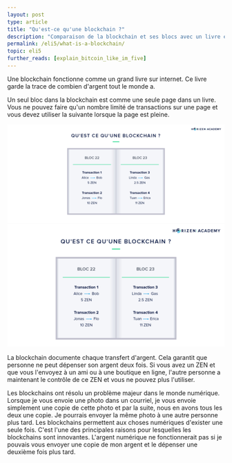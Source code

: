 ```yaml
---
layout: post
type: article
title: "Qu'est-ce qu'une blockchain ?"
description: "Comparaison de la blockchain et ses blocs avec un livre et ses pages"
permalink: /eli5/what-is-a-blockchain/
topic: eli5
further_reads: [explain_bitcoin_like_im_five]
---
```


Une blockchain fonctionne comme un grand livre sur internet. Ce livre garde la trace de combien d'argent tout le monde a. 

Un seul bloc dans la blockchain est comme une seule page dans un livre. Vous ne pouvez faire qu'un nombre limité de transactions sur une page et vous devez utiliser la suivante lorsque la page est pleine.

![What is a Blockchain in FR](/assets/post_files/eli5/what-is-a-blockchain/FR_what_is_blockchain_D.jpg)
![What is a Blockchain in FR](/assets/post_files/eli5/what-is-a-blockchain/FR_what_is_blockchain_M.jpg)

La blockchain documente chaque transfert d'argent. Cela garantit que personne ne peut dépenser son argent deux fois. Si vous avez un ZEN et que vous l'envoyez à un ami ou à une boutique en ligne, l'autre personne a maintenant le contrôle de ce ZEN et vous ne pouvez plus l'utiliser.

Les blockchains ont résolu un problème majeur dans le monde numérique. Lorsque je vous envoie une photo dans un courriel, je vous envoie simplement une copie de cette photo et par la suite, nous en avons tous les deux une copie. Je pourrais envoyer la même photo à une autre personne plus tard. Les blockchains permettent aux choses numériques d'exister une seule fois. C'est l'une des principales raisons pour lesquelles les blockchains sont innovantes. L'argent numérique ne fonctionnerait pas si je pouvais vous envoyer une copie de mon argent et le dépenser une deuxième fois plus tard.